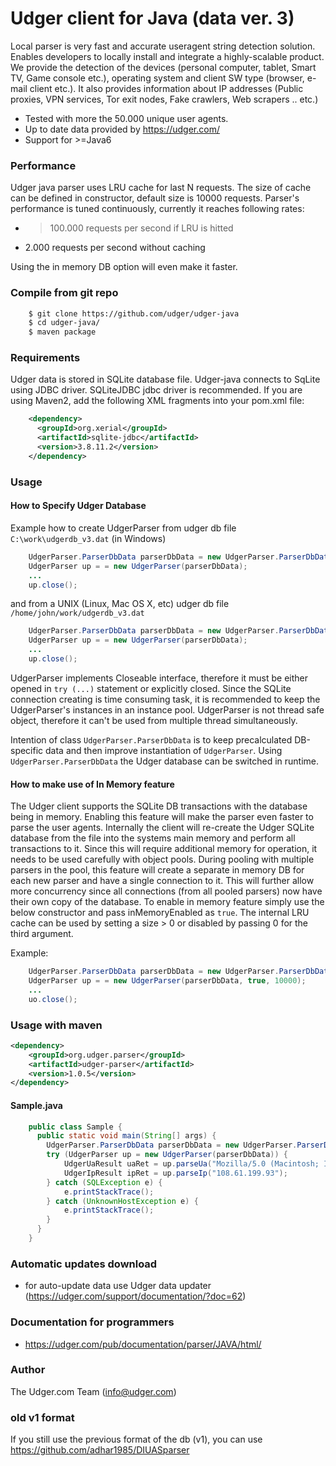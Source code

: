 # Udger client for Java (data ver. 3)
Local parser is very fast and accurate useragent string detection solution. Enables developers to locally install and integrate a highly-scalable product.
We provide the detection of the devices (personal computer, tablet, Smart TV, Game console etc.), operating system and client SW type (browser, e-mail client etc.).
It also provides information about IP addresses (Public proxies, VPN services, Tor exit nodes, Fake crawlers, Web scrapers .. etc.)


- Tested with more the 50.000 unique user agents.
- Up to date data provided by https://udger.com/
- Support for >=Java6

### Performance
Udger java parser uses LRU cache for last N requests. The size of cache can be defined in constructor, default size is 10000 requests. Parser's performance is tuned continuously, currently it reaches following rates:

- >100.000 requests per second if LRU is hitted
- 2.000 requests per second without caching

Using the in memory DB option will even make it faster.

### Compile from git repo

```sh
    $ git clone https://github.com/udger/udger-java
    $ cd udger-java/
    $ maven package
```

### Requirements
Udger data is stored in SQLite database file. Udger-java connects to SqLite using JDBC driver. SQLiteJDBC jdbc driver is recommended. If you are using Maven2, add the following XML fragments into your pom.xml file:

```xml
    <dependency>
      <groupId>org.xerial</groupId>
      <artifactId>sqlite-jdbc</artifactId>
      <version>3.8.11.2</version>
    </dependency>
```

### Usage

#### How to Specify Udger Database

Example how to create UdgerParser from udger db file `C:\work\udgerdb_v3.dat` (in Windows)

```java
    UdgerParser.ParserDbData parserDbData = new UdgerParser.ParserDbData("C:/work/udgerdb_v3.dat");
    UdgerParser up = = new UdgerParser(parserDbData);
    ...
    up.close();
```

and from a UNIX (Linux, Mac OS X, etc) udger db file `/home/john/work/udgerdb_v3.dat`

```java
    UdgerParser.ParserDbData parserDbData = new UdgerParser.ParserDbData("/home/john/work/udgerdb_v3.dat");
    UdgerParser up = = new UdgerParser(parserDbData);
    ...
    up.close();
```

UdgerParser implements Closeable interface, therefore it must be either opened in `try (...)` statement or explicitly closed.
Since the SQLite connection creating is time consuming task, it is recommended to keep the UdgerParser's instances in
an instance pool. UdgerParser is not thread safe object, therefore it can't be used from multiple thread simultaneously.

Intention of class `UdgerParser.ParserDbData` is to keep precalculated DB-specific data and then improve instantiation
of `UdgerParser`. Using `UdgerParser.ParserDbData` the Udger database can be switched in runtime.


#### How to make use of In Memory feature

The Udger client supports the SQLite DB transactions with the database being in memory. Enabling this feature will make the parser even faster to parse the user agents. Internally the client will re-create the Udger SQLite database from the file into the systems main memory and perform all transactions to it. Since this will require additional memory for operation, it needs to be used carefully with object pools. During pooling with multiple parsers in the pool, this feature will create a separate in memory DB for each new parser and have a single connection to it. This will further allow more concurrency since all connections (from all pooled parsers) now have their own copy of the database.
To enable in memory feature simply use the below constructor and pass inMemoryEnabled as `true`. The internal LRU cache can be used by setting a size > 0 or disabled by passing 0 for the third argument.

Example:

```java
    UdgerParser.ParserDbData parserDbData = new UdgerParser.ParserDbData("/home/john/work/udgerdb_v3.dat");
    UdgerParser up = = new UdgerParser(parserDbData, true, 10000);
    ...
    uo.close();
```

### Usage with maven

```xml
<dependency>
    <groupId>org.udger.parser</groupId>
    <artifactId>udger-parser</artifactId>
    <version>1.0.5</version>
</dependency>
```

#### Sample.java

```java
    public class Sample {
      public static void main(String[] args) {
        UdgerParser.ParserDbData parserDbData = new UdgerParser.ParserDbData("/home/john/work/udgerdb_v3.dat");
        try (UdgerParser up = new UdgerParser(parserDbData)) {
            UdgerUaResult uaRet = up.parseUa("Mozilla/5.0 (Macintosh; Intel Mac OS X 10_11_2) AppleWebKit/601.3.9 (KHTML, like Gecko) Version/9.0.2 Safari/601.3.9");
            UdgerIpResult ipRet = up.parseIp("108.61.199.93");
        } catch (SQLException e) {
            e.printStackTrace();
        } catch (UnknownHostException e) {
            e.printStackTrace();
        }
      }
    }
```

### Automatic updates download
- for auto-update data use Udger data updater (https://udger.com/support/documentation/?doc=62)

### Documentation for programmers
- https://udger.com/pub/documentation/parser/JAVA/html/

### Author
The Udger.com Team (info@udger.com)

### old v1 format
If you still use the previous format of the db (v1), you can use https://github.com/adhar1985/DIUASparser
